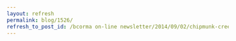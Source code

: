 ```yaml
---
layout: refresh
permalink: blog/1526/
refresh_to_post_id: /bcorma on-line newsletter/2014/09/02/chipmunk-creek-trail-ride-and-fun-run-coming-this-weekend-sunday-september-7th-2014
---
```

